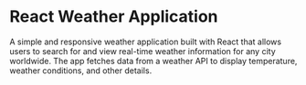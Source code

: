 # React Weather Application

A simple and responsive weather application built with React that allows users to search for and view real-time weather information for any city worldwide. The app fetches data from a weather API to display temperature, weather conditions, and other details.
